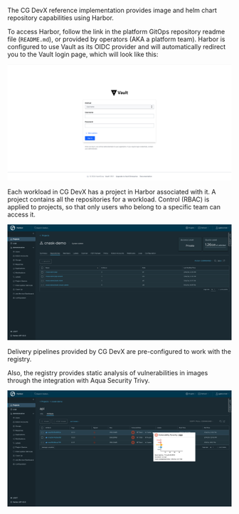 
The CG DevX reference implementation provides image and helm chart repository capabilities using Harbor.

To access Harbor, follow the link in the platform GitOps repository readme file (`README.md`),
or provided by operators (AKA a platform team).
Harbor is configured to use Vault as its OIDC provider and will automatically redirect you to the Vault login page,
which will look like this:

<!-- Crop images -->
![vault_login_userpass.png](../../assets/vault_login_userpass.png)

Each workload in CG DevX has a project in Harbor associated with it.
A project contains all the repositories for a workload.
Control (RBAC) is applied to projects, so that only users who belong to a specific team can access it.

![harbor_workload.png](../../assets/harbor_workload_project.png)

Delivery pipelines provided by CG DevX are pre-configured to work with the registry.

Also, the registry provides static analysis of vulnerabilities in images through the integration with Aqua Security Trivy.

![harbor_workload_repo.png](../../assets/harbor_workload_repo.png)
